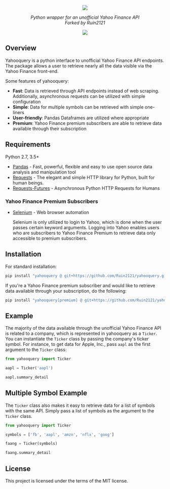 <!-- markdownlint-disable -->
<p align="center">
    <a href="#"><img src="docs/docs/img/full.png"></a>
</p>
<p align="center">
    <em>Python wrapper for an unofficial Yahoo Finance API</em>
    <br>
    <em>Forked by Ruin2121</em>
</p>
<p align="center">
    <a href="https://codecov.io/gh/Ruin2121/yahooquery" >
        <img src="https://codecov.io/gh/Ruin2121/yahooquery/graph/badge.svg?token=BWHE5GCW8T"/>
    </a>
</p>
<!-- markdownlint-restore -->

## Overview

Yahooquery is a python interface to unofficial Yahoo Finance API endpoints. The package allows a user to retrieve nearly all the data visible via the Yahoo Finance front-end.

Some features of yahooquery:

- **Fast**: Data is retrieved through API endpoints instead of web scraping. Additionally, asynchronous requests can be utilized with simple configuration
- **Simple**: Data for multiple symbols can be retrieved with simple one-liners
- **User-friendly**: Pandas Dataframes are utilized where appropriate
- **Premium**: Yahoo Finance premium subscribers are able to retrieve data available through their subscription

## Requirements

Python 2.7, 3.5+

- [Pandas](https://pandas.pydata.org) - Fast, powerful, flexible and easy to use open source data analysis and manipulation tool
- [Requests](https://requests.readthedocs.io/en/master/) - The elegant and simple HTTP library for Python, built for human beings.
- [Requests-Futures](https://github.com/ross/requests-futures) - Asynchronous Python HTTP Requests for Humans

### Yahoo Finance Premium Subscribers

- [Selenium](https://www.selenium.dev/selenium/docs/api/py/) - Web browser automation

  Selenium is only utilized to login to Yahoo, which is done when the user passes certain keyword arguments. Logging into Yahoo enables users who are subscribers to Yahoo Finance Premium to retrieve data only accessible to premium subscribers.

## Installation

For standard installation:

```bash
pip install "yahooquery @ git+https://github.com/Ruin2121/yahooquery.git@2.3.7r2"
```

If you're a Yahoo Finance premium subscriber and would like to retrieve data available through your subscription, do the following:

```bash
pip install "yahooquery[premium] @ git+https://github.com/Ruin2121/yahooquery.git@2.3.7r2"
```

## Example

The majority of the data available through the unofficial Yahoo Finance API is related to a company, which is represented in yahooquery as a `Ticker`. You can instantiate the `Ticker` class by passing the company's ticker symbol. For instance, to get data for Apple, Inc., pass `aapl` as the first argument to the `Ticker` class:

```python
from yahooquery import Ticker

aapl = Ticker('aapl')

aapl.summary_detail
```

## Multiple Symbol Example

The `Ticker` class also makes it easy to retrieve data for a list of symbols with the same API. Simply pass a list of symbols as the argument to the `Ticker` class.

```python
from yahooquery import Ticker

symbols = ['fb', 'aapl', 'amzn', 'nflx', 'goog']

faang = Ticker(symbols)

faang.summary_detail
```

## License

This project is licensed under the terms of the MIT license.
